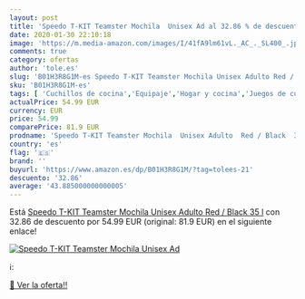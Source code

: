 ```yaml
---
layout: post
title: 'Speedo T-KIT Teamster Mochila  Unisex Ad al 32.86 % de descuento'
date: 2020-01-30 22:10:18
image: 'https://m.media-amazon.com/images/I/41fA9lm61vL._AC_._SL400_.jpg'
comments: true
category: ofertas
author: 'tole.es'
slug: 'B01H3R8G1M-es Speedo T-KIT Teamster Mochila Unisex Adulto Red / Black 35 l'
sku: 'B01H3R8G1M-es'
tags: [ 'Cuchillos de cocina','Equipaje','Hogar y cocina','Juegos de cuchillos de cocina','Mochilas','Mochilas tipo casual','Utensilios de cocina','mochila', ]
actualPrice: 54.99 EUR
currency: EUR
price: 54.99
comparePrice: 81.9 EUR
prodname: 'Speedo T-KIT Teamster Mochila  Unisex Adulto  Red / Black  35 l'
country: 'es'
flag: '🇪🇸'
brand: ''
buyurl: 'https://www.amazon.es/dp/B01H3R8G1M/?tag=tolees-21'
descuento: '32.86'
average: '43.885000000000005'
---
```


Está [Speedo T-KIT Teamster Mochila  Unisex Adulto  Red / Black  35 l](https://www.amazon.es/dp/B01H3R8G1M/?tag=tolees-21) con 32.86 de descuento por 54.99 EUR (original: 81.9 EUR) en el siguiente enlace!

[![Speedo T-KIT Teamster Mochila  Unisex Ad](https://m.media-amazon.com/images/I/41fA9lm61vL._AC_._SL400_.jpg)](https://www.amazon.es/dp/B01H3R8G1M/?tag=tolees-21)

ℹ️:


[🛒 Ver la oferta!!](https://www.amazon.es/dp/B01H3R8G1M/?tag=tolees-21)
